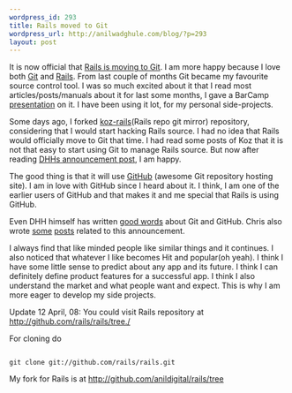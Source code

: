 ```yaml
---
wordpress_id: 293
title: Rails moved to Git
wordpress_url: http://anilwadghule.com/blog/?p=293
layout: post
---
```

It is now official that <a href="http://weblog.rubyonrails.org/2008/4/2/rails-is-moving-from-svn-to-git">Rails is moving to Git</a>. I am more happy because I love both <a href="http://git.or.cz">Git</a> and <a href="http://rubyonrails.org">Rails</a>. From last couple of months Git became my favourite source control tool. I was so much excited about it that I read most articles/posts/manuals about it for last some months, I gave a BarCamp <a href="http://www.slideshare.net/anildigital/git-introduction?src=embed">presentation</a> on it. I have been using it lot, for my personal side-projects.

Some days ago, I forked <a href="https://github.com/NZKoz/koz-rails/tree">koz-rails</a>(Rails repo git mirror) repository, considering that I would start hacking Rails source. I had no idea that Rails would officially move to Git that time. I had read some posts of Koz that it is not that easy to start using Git to manage Rails source. But now after reading <a href="http://weblog.rubyonrails.org/2008/4/2/rails-is-moving-from-svn-to-githttp://">DHHs announcement post</a>, I am happy.

The good thing is that it will use <a href="http://github.com">GitHub</a> (awesome Git repository hosting site). I am in love with GitHub since I heard about it. I think, I am one of the earlier users of GitHub and that makes it and me special that Rails is using GitHub.

Even DHH himself has written <a href="http://loudthinking.com/posts/24-gits-avalanche">good words</a> about Git and GitHub. Chris also wrote <a href="http://github.com/blog/32-rails-moving-to-git">some</a> <a href="http://ozmm.org/posts/github_is_gits_killer_app.html">posts</a> related to this announcement.

I always find that like minded people like similar things and it continues. I also noticed that whatever I like becomes Hit and popular(oh yeah). I think I have some little sense to predict about any app and its future. I think I can definitely define product features for a successful app. I think I also understand the market and what people want and expect. This is why I am more eager to develop my side projects.

Update 12 April, 08: You could visit Rails repository at http://github.com/rails/rails/tree./

For cloning do
<pre><code>
git clone git://github.com/rails/rails.git
</code></pre>

My fork for Rails is at http://github.com/anildigital/rails/tree
